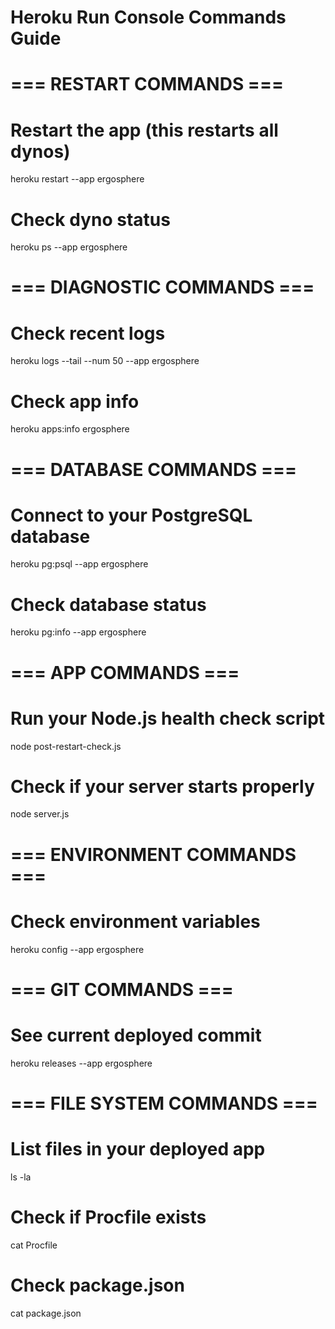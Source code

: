 # Heroku Run Console Commands Guide

# === RESTART COMMANDS ===
# Restart the app (this restarts all dynos)
heroku restart --app ergosphere

# Check dyno status
heroku ps --app ergosphere

# === DIAGNOSTIC COMMANDS ===
# Check recent logs
heroku logs --tail --num 50 --app ergosphere

# Check app info
heroku apps:info ergosphere

# === DATABASE COMMANDS ===
# Connect to your PostgreSQL database
heroku pg:psql --app ergosphere

# Check database status
heroku pg:info --app ergosphere

# === APP COMMANDS ===
# Run your Node.js health check script
node post-restart-check.js

# Check if your server starts properly
node server.js

# === ENVIRONMENT COMMANDS ===
# Check environment variables
heroku config --app ergosphere

# === GIT COMMANDS ===
# See current deployed commit
heroku releases --app ergosphere

# === FILE SYSTEM COMMANDS ===
# List files in your deployed app
ls -la

# Check if Procfile exists
cat Procfile

# Check package.json
cat package.json
